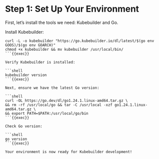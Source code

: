 # Step 1: Set Up Your Environment

First, let’s install the tools we need: Kubebuilder and Go.

Install Kubebuilder:

```shell
curl -L -o kubebuilder "https://go.kubebuilder.io/dl/latest/$(go env GOOS)/$(go env GOARCH)"
chmod +x kubebuilder && mv kubebuilder /usr/local/bin/
```{{exec}}

Verify Kubebuilder is installed:

```shell
kubebuilder version
```{{exec}}

Next, ensure we have the latest Go version:

```shell
curl -OL https://go.dev/dl/go1.24.1.linux-amd64.tar.gz \
&& rm -rf /usr/local/go && tar -C /usr/local -xzf go1.24.1.linux-amd64.tar.gz \
&& export PATH=$PATH:/usr/local/go/bin
```{{exec}}

Check Go version:

```shell
go version
```{{exec}}

Your environment is now ready for Kubebuilder development!